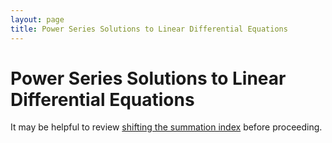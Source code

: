 ```yaml
---
layout: page
title: Power Series Solutions to Linear Differential Equations
---
```


# Power Series Solutions to Linear Differential Equations

It may be helpful to review [shifting the summation index](../../calculus/summation.html) before proceeding. 
